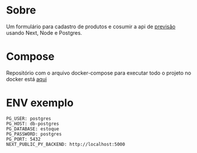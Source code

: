 # Sobre
  Um formulário para cadastro de produtos e cosumir a api de [previsão](https://github.com/Matheus-AMoreira/api-previsoes.git) usando Next, Node e Postgres.

# Compose
  Repositório com o arquivo docker-compose para executar todo o projeto no docker está [aqui](https://github.com/Matheus-AMoreira/projeto-projecao) 

# ENV exemplo
```
PG_USER: postgres
PG_HOST: db-postgres
PG_DATABASE: estoque
PG_PASSWORD: postgres
PG_PORT: 5432
NEXT_PUBLIC_PY_BACKEND: http://localhost:5000
```